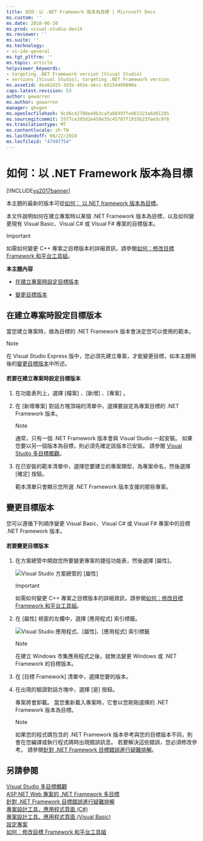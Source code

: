 ```yaml
---
title: 如何：以 .NET Framework 版本為目標 | Microsoft Docs
ms.custom: ''
ms.date: 2018-06-30
ms.prod: visual-studio-dev14
ms.reviewer: ''
ms.suite: ''
ms.technology:
- vs-ide-general
ms.tgt_pltfrm: ''
ms.topic: article
helpviewer_keywords:
- targeting .NET Framework version [Visual Studio]
- versions [Visual Studio], targeting .NET Framework version
ms.assetid: dea62d25-3d1b-492e-a6cc-b5154489800a
caps.latest.revision: 53
author: gewarren
ms.author: gewarren
manager: ghogen
ms.openlocfilehash: 9cd6c42788ee0b3cafab695ffed61323a6d81205
ms.sourcegitcommit: 55f7ce2d5d2e458e35c45787f1935b237ee5c9f8
ms.translationtype: MT
ms.contentlocale: zh-TW
ms.lasthandoff: 08/22/2018
ms.locfileid: "47497754"
---
```

# <a name="how-to-target-a-version-of-the-net-framework"></a>如何：以 .NET Framework 版本為目標
[!INCLUDE[vs2017banner](../includes/vs2017banner.md)]

本主題的最新的版本可從[如何： 以.NET framework 版本為目標](https://docs.microsoft.com/visualstudio/ide/how-to-target-a-version-of-the-dotnet-framework)。  
  
本文件說明如何在建立專案時以某個 .NET Framework 版本為目標，以及如何變更現有 Visual Basic、Visual C# 或 Visual F# 專案的目標版本。  
  
> [!IMPORTANT]
>  如需如何變更 C++ 專案之目標版本的詳細資訊，請參閱[如何：修改目標 Framework 和平台工具組](http://msdn.microsoft.com/library/031b1d54-e6e1-4da7-9868-3e75a87d9ffe)。  
  
 **本主題內容**  
  
-   [在建立專案時設定目標版本](../ide/how-to-target-a-version-of-the-dotnet-framework.md#bkmk_new)  
  
-   [變更目標版本](../ide/how-to-target-a-version-of-the-dotnet-framework.md#bkmk_existing)  
  
##  <a name="bkmk_new"></a> 在建立專案時設定目標版本  
 當您建立專案時，做為目標的 .NET Framework 版本會決定您可以使用的範本。  
  
> [!NOTE]
>  在 Visual Studio Express 版中，您必須先建立專案，才能變更目標，如本主題稍後的[變更目標版本](../ide/how-to-target-a-version-of-the-dotnet-framework.md#bkmk_existing)中所述。  
  
#### <a name="to-target-a-version-when-you-create-a-project"></a>若要在建立專案時設定目標版本  
  
1.  在功能表列上，選擇 [檔案] 、[新增] 、[專案] 。  
  
2.  在 [新增專案] 對話方塊頂端的清單中，選擇要設定為專案目標的 .NET Framework 版本。  
  
    > [!NOTE]
    >  通常，只有一個 .NET Framework 版本會與 Visual Studio 一起安裝。 如果您要以另一個版本為目標，則必須先確定該版本已安裝。 請參閱 [Visual Studio 多目標概觀](../ide/visual-studio-multi-targeting-overview.md)。  
  
3.  在已安裝的範本清單中，選擇您要建立的專案類型，為專案命名，然後選擇 [確定] 按鈕。  
  
     範本清單只會顯示您所選 .NET Framework 版本支援的那些專案。  
  
##  <a name="bkmk_existing"></a> 變更目標版本  
 您可以遵循下列順序變更 Visual Basic、Visual C# 或 Visual F# 專案中的目標 .NET Framework 版本。  
  
#### <a name="to-change-the-targeted-version"></a>若要變更目標版本  
  
1.  在方案總管中開啟您所要變更專案的捷徑功能表，然後選擇 [屬性]。  
  
     ![Visual Studio 方案總管的 [屬性]](../ide/media/vs-slnexplorer-properties.png "vs_slnExplorer_Properties")  
  
    > [!IMPORTANT]
    >  如需如何變更 C++ 專案之目標版本的詳細資訊，請參閱[如何：修改目標 Framework 和平台工具組](http://msdn.microsoft.com/library/031b1d54-e6e1-4da7-9868-3e75a87d9ffe)。  
  
2.  在 [屬性] 視窗的左欄中，選擇 [應用程式] 索引標籤。  
  
     ![Visual Studio 應用程式、[屬性]、[應用程式] 索引標籤](../ide/media/vs-slnexplorer-properties-applicationtab.png "vs_slnExplorer_Properties_ApplicationTab")  
  
    > [!NOTE]
    >  在建立 Windows 市集應用程式之後，就無法變更 Windows 或 .NET Framework 的目標版本。  
  
3.  在 [目標 Framework] 清單中，選擇您要的版本。  
  
4.  在出現的驗證對話方塊中，選擇 [是] 按鈕。  
  
     專案將會卸載。 當您重新載入專案時，它會以您剛剛選擇的 .NET Framework 版本為目標。  
  
    > [!NOTE]
    >  如果您的程式碼包含的 .NET Framework 版本參考與您的目標版本不同，則會在您編譯或執行程式碼時出現錯誤訊息。 若要解決這些錯誤，您必須修改參考。 請參閱[針對 .NET Framework 目標錯誤進行疑難排解](../msbuild/troubleshooting-dotnet-framework-targeting-errors.md)。  
  
## <a name="see-also"></a>另請參閱  
 [Visual Studio 多目標概觀](../ide/visual-studio-multi-targeting-overview.md)   
 [ASP.NET Web 專案的 .NET Framework 多目標](http://msdn.microsoft.com/library/8b8145a9-62f6-4fc4-8a83-47b0487cbe76)   
 [針對 .NET Framework 目標錯誤進行疑難排解](../msbuild/troubleshooting-dotnet-framework-targeting-errors.md)   
 [專案設計工具，應用程式頁面 (C#)](../ide/reference/application-page-project-designer-csharp.md)   
 [專案設計工具、應用程式頁面 (Visual Basic)](../ide/reference/application-page-project-designer-visual-basic.md)   
 [設定專案](http://msdn.microsoft.com/library/a1489abb-6294-4f8f-b71f-2cb126393526)   
 [如何：修改目標 Framework 和平台工具組](http://msdn.microsoft.com/library/031b1d54-e6e1-4da7-9868-3e75a87d9ffe)



